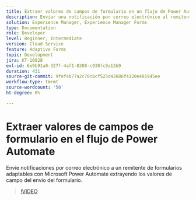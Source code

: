 ```yaml
---
title: Extraer valores de campos de formulario en un flujo de Power Automate
description: Enviar una notificación por correo electrónico al remitente del formulario en un flujo de trabajo de Microsoft Power Automate
solution: Experience Manager, Experience Manager Forms
type: Documentation
role: Developer
level: Beginner, Intermediate
version: Cloud Service
feature: Adaptive Forms
topic: Development
jira: KT-10828
exl-id: 6e9b91a0-327f-4af1-8308-c938fc9a13b9
duration: 431
source-git-commit: 9fef4b77a2c70c8cf525d42686f4120e481945ee
workflow-type: tm+mt
source-wordcount: '50'
ht-degree: 0%

---
```


# Extraer valores de campos de formulario en el flujo de Power Automate

Envíe notificaciones por correo electrónico a un remitente de formularios adaptables con Microsoft Power Automate extrayendo los valores de campo del envío del formulario.

>[!VIDEO](https://video.tv.adobe.com/v/345957?quality=12&learn=on)
